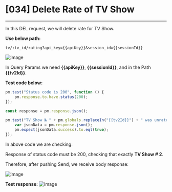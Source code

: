 # [034] Delete Rate of TV Show
___

In this DEL request, we will delete rate for TV Show.

__Use below path:__
```
tv/:tv_id/rating?api_key={{apiKey}}&session_id={{sessionId}}
```
![image](https://user-images.githubusercontent.com/122685448/231297790-3a0b6ea9-0de3-4049-bc7e-be9dc22bff2c.png)

In Query Params we need __{{apiKey}}__, __{{sessionId}}__, and in the Path __{{tv2Id}}__.

__Test code below:__
```js {.line-numbers}
pm.test("Status code is 200", function () {
    pm.response.to.have.status(200);
});

const response = pm.response.json();

pm.test("TV Show № " + pm.globals.replaceIn("{{tv2Id}}") + " was unrated", function () {
    var jsonData = pm.response.json();
    pm.expect(jsonData.success).to.eql(true);
});
```

In above code we are checking:

Response of status code must be 200, checking that exactly __TV Show # 2__.

Therefore, after pushing Send, we receive body response:
 
![image](https://user-images.githubusercontent.com/122685448/231297820-4bb8d091-5517-46a7-96dd-b51e60ef6f11.png)

__Test response:__
![image](https://user-images.githubusercontent.com/122685448/231297857-d9210ce6-ecea-47e9-b56c-eac2daf8942a.png)

